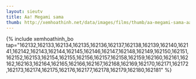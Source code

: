 ```yaml
---
layout: sieutv
title: Aa! Megami sama
thumb: http://xemhoathinh.net/data/images/films/thumb/aa-megami-sama-aa-megami-sama-2012.jpg
---
```

{% include xemhoathinh_bo tap="162132,162133,162134,162135,162136,162137,162138,162139,162140,162141,162142,162143,162144,162145,162146,162147,162148,162149,162150,162151,162152,162153,162154,162155,162156,162157,162158,162159,162160,162161,162162,162163,162164,162165,162166,162167,162168,162169,162170,162171,162172,162173,162174,162175,162176,162177,162178,162179,162180,162181" %} 
